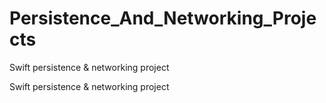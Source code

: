 # Persistence_And_Networking_Projects


 Swift persistence & networking project
 
  Swift persistence & networking project
 
 
